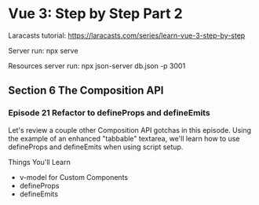 # Vue 3: Step by Step Part 2

Laracasts tutorial: https://laracasts.com/series/learn-vue-3-step-by-step

Server run: npx serve

Resources server run: npx json-server db.json -p 3001

## Section 6 The Composition API
### Episode 21 Refactor to defineProps and defineEmits

Let's review a couple other Composition API gotchas in this episode. Using the example of an enhanced "tabbable" textarea, we'll learn how to use defineProps and defineEmits when using script setup.

Things You'll Learn
- v-model for Custom Components
- defineProps
- defineEmits
